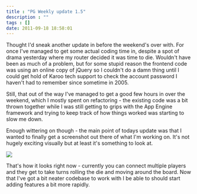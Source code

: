 ```yaml
---
title : "PG Weekly update 1.5"
description : ""
tags : []
date: 2011-09-18 18:58:01
---
```


Thought I'd sneak another update in before the weekend's over with. For once I've managed to get some actual coding time in, despite a spot of drama yesterday where my router decided it was time to die. Wouldn't have been as much of a problem, but for some stupid reason the frontend code was using an online copy of jQuery so I couldn't do a damn thing until I could get hold of Karoo tech support to check the account password I haven't had to remember since sometime in 2005.

Still, that out of the way I've managed to get a good few hours in over the weekend, which I mostly spent on refactoring - the existing code was a bit thrown together while I was still getting to grips with the App Engine framework and trying to keep track of how things worked was starting to slow me down.

Enough wittering on though - the main point of todays update was that I wanted to finally get a screenshot out there of what I'm working on. It's not hugely exciting visually but at least it's something to look at.


<a href="http://s24.photobucket.com/albums/c12/b33rman/beercave/?action=view&amp;current=20110918.png"><img src="http://i24.photobucket.com/albums/c12/b33rman/beercave/20110918smaller.png"/></a>



That's how it looks right now - currently you can connect multiple players and they get to take turns rolling the die and moving around the board. Now that I've got a bit neater codebase to work with I be able to should start adding features a bit more rapidly.

<!--more-->